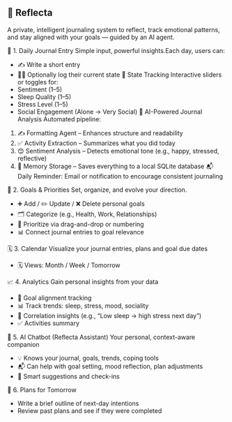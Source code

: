 ## 🧠 Reflecta

A private, intelligent journaling system to reflect, track emotional patterns, and stay aligned with your goals — guided by an AI agent.

📓 1. Daily Journal Entry
Simple input, powerful insights.Each day, users can:
* ✍️ Write a short entry
* 🧘‍♀️ Optionally log their current state
🔄 State Tracking
Interactive sliders or toggles for:
* Sentiment (1–5)
* Sleep Quality (1–5)
* Stress Level (1–5)
* Social Engagement (Alone → Very Social)
🤖 AI-Powered Journal Analysis
Automated pipeline:
1. ✍️ Formatting Agent – Enhances structure and readability
2. ✅ Activity Extraction – Summarizes what you did today
3. 😊 Sentiment Analysis – Detects emotional tone (e.g., happy, stressed, reflective)
4. 💾 Memory Storage – Saves everything to a local SQLite database
📬 Daily Reminder: Email or notification to encourage consistent journaling

🎯 2. Goals & Priorities
Set, organize, and evolve your direction.
* ➕ Add / ✏️ Update / ❌ Delete personal goals
* 🗂️ Categorize (e.g., Health, Work, Relationships)
* 🔢 Prioritize via drag-and-drop or numbering
* 📊 Connect journal entries to goal relevance

🗓️ 3. Calendar
Visualize your journal entries, plans and goal due dates
* 🗓️ Views: Month / Week / Tomorrow

📈 4. Analytics
Gain personal insights from your data
* 🎯 Goal alignment tracking
* 📊 Track trends: sleep, stress, mood, sociality
* 🔁 Correlation insights (e.g., “Low sleep → high stress next day”)
* ✅ Activities summary

🤖 5. AI Chatbot (Reflecta Assistant)
Your personal, context-aware companion
* 💡 Knows your journal, goals, trends, coping tools
* 📬 Can help with goal setting, mood reflection, plan adjustments
* 🧠 Smart suggestions and check-ins

📅 6. Plans for Tomorrow
* Write a brief outline of next-day intentions
* Review past plans and see if they were completed
